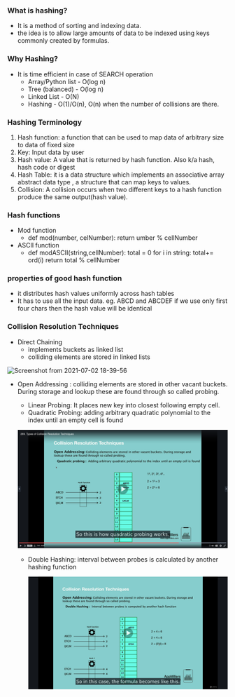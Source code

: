 ### What is hashing?
- It is a method of sorting and indexing data.
- the idea is to allow large amounts of data to be indexed using keys commonly created by formulas.

### Why Hashing?
- It is time efficient in case of SEARCH operation
    - Array/Python list - O(log n)
    - Tree (balanced) - O(log n)
    - Linked List - O(N)
    - Hashing - O(1)/O(n), O(n) when the number of collisions are there.
    
### Hashing Terminology

1. Hash function: a function that can be used to map data of arbitrary size to data of fixed size
2. Key: Input data by user
3. Hash value: A value that is returned by hash function. Also k/a hash, hash code or digest
4. Hash Table: it is a data structure which implements an associative array abstract data type , a structure that can map keys to values.
5. Collision: A collision occurs when two different keys to a hash function produce the same output(hash value).

### Hash functions

- Mod function
    - def mod(number, celNumber):
          return umber % cellNumber
- ASCII function
  - def modASCII(string,cellNumber):
        total = 0
        for i in string:
            total+= ord(i)
        return total % cellNumber 
    
### properties of good hash function
- it distributes hash values uniformly across hash tables
- It has to use all the input data. eg. ABCD and ABCDEF if we use only first four chars then the hash value will be identical

### Collision Resolution Techniques
- Direct Chaining
  - implements buckets as linked list
  - colliding elements are stored in linked lists

![Screenshot from 2021-07-02 18-39-56](https://user-images.githubusercontent.com/41982971/124286313-702ed380-db6c-11eb-8925-0437e9c8f2de.png)

- Open Addressing : colliding elements are stored in other vacant buckets. During storage and lookup these are found through so called probing.
  - Linear Probing: It places new key into closest following empty cell.
  - Quadratic Probing: adding arbitrary quadratic polynomial to the index until an empty cell is found
  
  ![Screenshot from 2021-07-10 08-29-57](https://github.com/CompetitiveCodingLeetcode/LeetcodeEasy/blob/main/Hashing/images/Screenshot%20from%202021-07-10%2008-29-57.png)
  
  - Double Hashing: interval between probes is calculated by another hashing function
    
    ![Screenshot from 2021-07-10 08-33-36](https://github.com/CompetitiveCodingLeetcode/LeetcodeEasy/blob/main/Hashing/images/Screenshot%20from%202021-07-10%2008-33-36.png)
  




      
